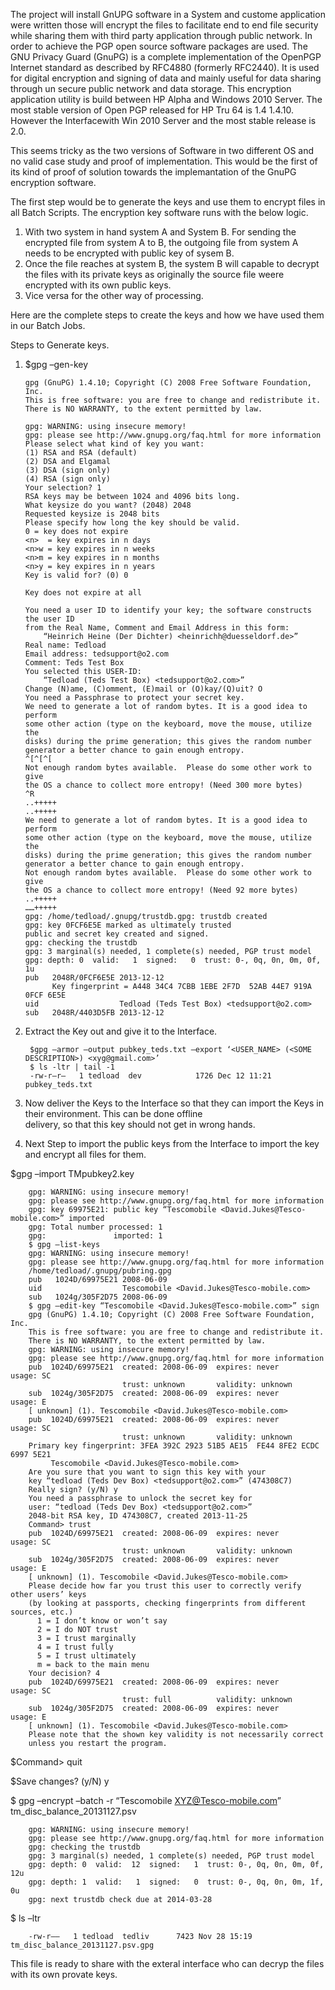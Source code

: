The project will install GnUPG software in a System and custome application were written those will encrypt the files to facilitate end to end file security while sharing them with third party application through public network.
In order to achieve the PGP open source software packages are used. 
The GNU Privacy Guard (GnuPG) is a complete implementation of the OpenPGP Internet standard as described by RFC4880 (formerly RFC2440). It is used for digital encryption and signing of data and mainly useful for data sharing through un secure public network and data storage.
This encryption application utility is build between HP Alpha and Windows 2010 Server. The most stable version of Open PGP released for HP Tru 64 is 1.4 1.4.10. However the Interfacewith Win 2010 Server and the most stable release is 2.0.

This seems tricky as the two versions of Software in two different OS and no valid case study and proof of implementation. This would be the first of its kind of proof of solution towards the implemantation of the GnuPG encryption software.

The first step would be to generate the keys and use them to encrypt files in all Batch Scripts.
The encryption key software runs with the below logic.
  1. With two system in hand system A and System B. For sending the encrypted file from system A to B, the outgoing file from       system A needs to be encrypted with public key of sysem B.
  2. Once the file reaches at system B, the system B will capable to decrypt the files with its private keys as originally the      source file weere encrypted with its own public keys.  
  3. Vice versa for the other way of processing. 
  
Here are the complete steps to create the keys and how we have used them in our Batch Jobs.

Steps to Generate keys.

1.  $gpg –gen-key

        gpg (GnuPG) 1.4.10; Copyright (C) 2008 Free Software Foundation, Inc.
        This is free software: you are free to change and redistribute it.
        There is NO WARRANTY, to the extent permitted by law.
      
        gpg: WARNING: using insecure memory!
        gpg: please see http://www.gnupg.org/faq.html for more information
        Please select what kind of key you want:
        (1) RSA and RSA (default)
        (2) DSA and Elgamal
        (3) DSA (sign only)
        (4) RSA (sign only)
        Your selection? 1
        RSA keys may be between 1024 and 4096 bits long.
        What keysize do you want? (2048) 2048
        Requested keysize is 2048 bits
        Please specify how long the key should be valid.
        0 = key does not expire
        <n>  = key expires in n days
        <n>w = key expires in n weeks
        <n>m = key expires in n months
        <n>y = key expires in n years
        Key is valid for? (0) 0

        Key does not expire at all
        
        You need a user ID to identify your key; the software constructs the user ID
        from the Real Name, Comment and Email Address in this form:
            “Heinrich Heine (Der Dichter) <heinrichh@duesseldorf.de>”
        Real name: Tedload
        Email address: tedsupport@o2.com
        Comment: Teds Test Box
        You selected this USER-ID:
            “Tedload (Teds Test Box) <tedsupport@o2.com>”
        Change (N)ame, (C)omment, (E)mail or (O)kay/(Q)uit? O
        You need a Passphrase to protect your secret key.
        We need to generate a lot of random bytes. It is a good idea to perform
        some other action (type on the keyboard, move the mouse, utilize the
        disks) during the prime generation; this gives the random number
        generator a better chance to gain enough entropy.
        ^[^[^[
        Not enough random bytes available.  Please do some other work to give
        the OS a chance to collect more entropy! (Need 300 more bytes)
        ^R
        ..+++++
        ..+++++
        We need to generate a lot of random bytes. It is a good idea to perform
        some other action (type on the keyboard, move the mouse, utilize the
        disks) during the prime generation; this gives the random number
        generator a better chance to gain enough entropy.
        Not enough random bytes available.  Please do some other work to give
        the OS a chance to collect more entropy! (Need 92 more bytes)
        ..+++++
        ……+++++
        gpg: /home/tedload/.gnupg/trustdb.gpg: trustdb created
        gpg: key 0FCF6E5E marked as ultimately trusted
        public and secret key created and signed.
        gpg: checking the trustdb
        gpg: 3 marginal(s) needed, 1 complete(s) needed, PGP trust model
        gpg: depth: 0  valid:   1  signed:   0  trust: 0-, 0q, 0n, 0m, 0f, 1u
        pub   2048R/0FCF6E5E 2013-12-12
              Key fingerprint = A448 34C4 7CBB 1EBE 2F7D  52AB 44E7 919A 0FCF 6E5E
        uid                  Tedload (Teds Test Box) <tedsupport@o2.com>
        sub   2048R/4403D5FB 2013-12-12


2. Extract the Key out and give it to the Interface.

        $gpg –armor –output pubkey_teds.txt –export ‘<USER_NAME> (<SOME DESCRIPTION>) <xyg@gmail.com>’
        $ ls -ltr | tail -1
        -rw-r–r–   1 tedload  dev            1726 Dec 12 11:21 pubkey_teds.txt


3. Now deliver the Keys to the Interface so that they can import the Keys in their environment. This can be done offline     
   delivery, so that this key should not get in wrong hands.

4. Next Step to import the public keys from the Interface to import the key and encrypt all files for them.
      
$gpg –import TMpubkey2.key


        gpg: WARNING: using insecure memory!
        gpg: please see http://www.gnupg.org/faq.html for more information
        gpg: key 69975E21: public key “Tescomobile <David.Jukes@Tesco-mobile.com>” imported
        gpg: Total number processed: 1
        gpg:               imported: 1
        $ gpg –list-keys
        gpg: WARNING: using insecure memory!
        gpg: please see http://www.gnupg.org/faq.html for more information
        /home/tedload/.gnupg/pubring.gpg
        pub   1024D/69975E21 2008-06-09
        uid                  Tescomobile <David.Jukes@Tesco-mobile.com>
        sub   1024g/305F2D75 2008-06-09
        $ gpg –edit-key “Tescomobile <David.Jukes@Tesco-mobile.com>” sign
        gpg (GnuPG) 1.4.10; Copyright (C) 2008 Free Software Foundation, Inc.
        This is free software: you are free to change and redistribute it.
        There is NO WARRANTY, to the extent permitted by law.
        gpg: WARNING: using insecure memory!
        gpg: please see http://www.gnupg.org/faq.html for more information
        pub  1024D/69975E21  created: 2008-06-09  expires: never       usage: SC
                             trust: unknown       validity: unknown
        sub  1024g/305F2D75  created: 2008-06-09  expires: never       usage: E
        [ unknown] (1). Tescomobile <David.Jukes@Tesco-mobile.com>
        pub  1024D/69975E21  created: 2008-06-09  expires: never       usage: SC
                             trust: unknown       validity: unknown
        Primary key fingerprint: 3FEA 392C 2923 51B5 AE15  FE44 8FE2 ECDC 6997 5E21
             Tescomobile <David.Jukes@Tesco-mobile.com>
        Are you sure that you want to sign this key with your
        key “tedload (Teds Dev Box) <tedsupport@o2.com>” (474308C7)
        Really sign? (y/N) y
        You need a passphrase to unlock the secret key for
        user: “tedload (Teds Dev Box) <tedsupport@o2.com>”
        2048-bit RSA key, ID 474308C7, created 2013-11-25
        Command> trust
        pub  1024D/69975E21  created: 2008-06-09  expires: never       usage: SC
                             trust: unknown       validity: unknown
        sub  1024g/305F2D75  created: 2008-06-09  expires: never       usage: E
        [ unknown] (1). Tescomobile <David.Jukes@Tesco-mobile.com>
        Please decide how far you trust this user to correctly verify other users’ keys
        (by looking at passports, checking fingerprints from different sources, etc.)
          1 = I don’t know or won’t say
          2 = I do NOT trust
          3 = I trust marginally
          4 = I trust fully
          5 = I trust ultimately
          m = back to the main menu
        Your decision? 4
        pub  1024D/69975E21  created: 2008-06-09  expires: never       usage: SC
                             trust: full          validity: unknown
        sub  1024g/305F2D75  created: 2008-06-09  expires: never       usage: E
        [ unknown] (1). Tescomobile <David.Jukes@Tesco-mobile.com>
        Please note that the shown key validity is not necessarily correct
        unless you restart the program.

$Command> quit

$Save changes? (y/N) y


$ gpg –encrypt –batch -r “Tescomobile <XYZ@Tesco-mobile.com>” tm_disc_balance_20131127.psv

        gpg: WARNING: using insecure memory!
        gpg: please see http://www.gnupg.org/faq.html for more information
        gpg: checking the trustdb
        gpg: 3 marginal(s) needed, 1 complete(s) needed, PGP trust model
        gpg: depth: 0  valid:  12  signed:   1  trust: 0-, 0q, 0n, 0m, 0f, 12u
        gpg: depth: 1  valid:   1  signed:   0  trust: 0-, 0q, 0n, 0m, 1f, 0u
        gpg: next trustdb check due at 2014-03-28
    
$ ls –ltr

        -rw-r—–   1 tedload  tedliv      7423 Nov 28 15:19 tm_disc_balance_20131127.psv.gpg

This file is ready to share with the exteral interface who can decryp the files with its own provate keys.

